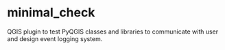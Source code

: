 # minimal_check
QGIS plugin to test PyQGIS classes and libraries to communicate with user and design event logging system.
